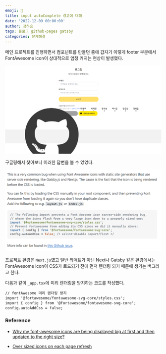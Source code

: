 ```yaml
---
emoji: 🔮
title: input autoComplete 경고에 대해
date: '2022-12-09 00:00:00'
author: 정하승
tags: 블로그 github-pages gatsby
categories: 문제해결
---
```


메인 프로젝트를 진행하면서 컴포넌트를 만들던 중에 갑자기 이렇게 footer 부분에서 FontAwesome icon이 상대적으로 엄청 커지는 현상이 발생했다.

<img src='../../../assets/image1.png'/>

구글링해서 찾아보니 이러한 답변을 볼 수 있었다.

<img src='../../../assets/fontawesome.png'/>

프로젝트 환경은 `Next.js`였고 일반 리액트가 아닌 Next나 Gatsby 같은 환경에서는 FontAwesome icon이 CSS가 로드되기 전에 먼저 렌더링 되기 때문에 생기는 버그라고 한다.

다음과 같이 `_app.tsx`에 미리 렌더링을 방지하는 코드를 작성했다.

```tsx
// fontAwesome 미리 렌더링 방지
import '@fortawesome/fontawesome-svg-core/styles.css';
import { config } from '@fortawesome/fontawesome-svg-core';
config.autoAddCss = false;
```

### Reference

- <a href='https://stackoverflow.com/questions/56334381/why-my-font-awesome-icons-are-being-displayed-big-at-first-and-then-updated-to-t'>Why my font-awesome icons are being displayed big at first and then updated to the right size?</a>

- <a href='https://github.com/FortAwesome/react-fontawesome/issues/134'>Over sized icons on each page refresh</a>
